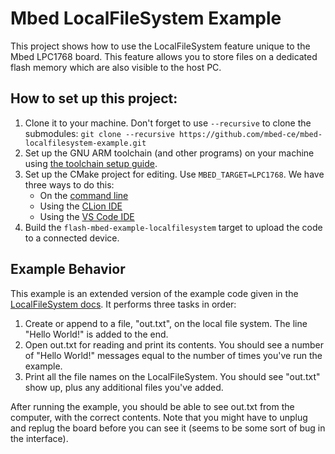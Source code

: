 # Mbed LocalFileSystem Example
This project shows how to use the LocalFileSystem feature unique to the Mbed LPC1768 board.  This feature allows you to store files on a dedicated flash memory which are also visible to the host PC.


## How to set up this project:

1. Clone it to your machine.  Don't forget to use `--recursive` to clone the submodules: `git clone --recursive https://github.com/mbed-ce/mbed-localfilesystem-example.git`
2. Set up the GNU ARM toolchain (and other programs) on your machine using [the toolchain setup guide](https://github.com/mbed-ce/mbed-os/wiki/Toolchain-Setup-Guide).
3. Set up the CMake project for editing.  Use `MBED_TARGET=LPC1768`.  We have three ways to do this:
    - On the [command line](https://github.com/mbed-ce/mbed-os/wiki/Project-Setup:-Command-Line)
    - Using the [CLion IDE](https://github.com/mbed-ce/mbed-os/wiki/Project-Setup:-CLion)
    - Using the [VS Code IDE](https://github.com/mbed-ce/mbed-os/wiki/Project-Setup:-VS-Code)
4. Build the `flash-mbed-example-localfilesystem` target to upload the code to a connected device.

## Example Behavior

This example is an extended version of the example code given in the [LocalFileSystem docs](https://mbed-ce.github.io/mbed-os/classmbed_1_1_local_file_system.html).  It performs three tasks in order:

1. Create or append to a file, "out.txt", on the local file system.  The line "Hello World!" is added to the end.
2. Open out.txt for reading and print its contents.  You should see a number of "Hello World!" messages equal to the number of times you've run the example.
3. Print all the file names on the LocalFileSystem.  You should see "out.txt" show up, plus any additional files you've added.

After running the example, you should be able to see out.txt from the computer, with the correct contents.  Note that you might have to unplug and replug the board before you can see it (seems to be some sort of bug in the interface).

